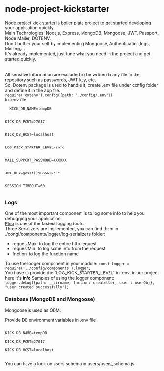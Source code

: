 # node-project-kickstarter
<span>
Node project kick starter is boiler plate project to get started developing your application quickly.<br/>
Main Technologies: Nodejs, Express, MongoDB, Mongoose, JWT, Passport, Node Mailer, DOTENV.<br/>
Don't bother your self by implementing Mongoose, Authentication,logs, Mailing,...<br/>
It's already implemented, just tune what you need in the project and get started quickly.<br/>
</span>
<br/><br/>
<span>
  All senstive information are excluded to be written in any file in the repository such as passwords, JWT key, etc.<br/>
  So, Dotenv package is used to handle it, create .env file under config folder and define it in the app file.
  <br/>
  <code>require('dotenv').config({path: './config/.env'})</code><br/>
  In .env file:<br/>
  <code>
  KICK_DB_NAME=tempDB
    </code>
    <br/>
<code>
KICK_DB_PORT=27017
  </code><br/>
<code>
KICK_DB_HOST=localhost
 </code><br/>
<code>
LOG_KICK_STARTER_LEVEL=info
  </code><br/>
<code>
MAIL_SUPPORT_PASSWORD=XXXXXX
 </code>
  <br/>
<code>
JWT_KEY=@ass!))98&&&?>*F*
  </code><br/>
<code>
SESSION_TIMEOUT=60<br/>
</code>
  </span>

<h3>Logs</h3>
<span>One of the most important component is to log some info to help you debugging your application.<br/>
  <a href="https://www.npmjs.com/package/pino">Pino</a> is one of the fastest logging tools.<br/>
  Three Serializers are implemented, you can find them in ./congi/components/logger/log-serializers folder:<br/>
  <ul>
  	<li>requestMax: to log the entire http request</li>
    <li>requestMin: to log some info from the request</li>
    <li>fnction: to log the function name</li>
  </ul>
  To use the looger component in your module:
  <code>const logger = require('../config/components').logger;</code><br/>
  You have to provide the "LOG_KICK_STARTER_LEVEL" in .env, in our project here it's <b>info</b>
  Samples of using the logger component:<br/>
  <code>logger.debug({path: __dirname, fnction: createUser, user : userObj}, "user created successfully");</code>
</span>

<br/>
<h3>Database (MongoDB and Mongoose)</h3>
<p>Mongoose is used as ODM.</p>
<p>Provide DB environment variables in .env file</p>
<code>
KICK_DB_NAME=tempDB<br/>
KICK_DB_PORT=27017<br/>
KICK_DB_HOST=localhost<br/>
</code>
<p>You can have a look on users schema in users/users_schema.js</p>

